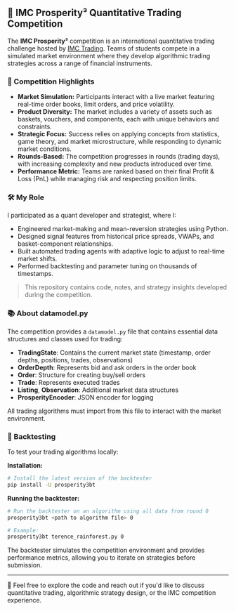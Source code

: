 ## 🧠 IMC Prosperity³ Quantitative Trading Competition

The **IMC Prosperity³** competition is an international quantitative trading challenge hosted by [IMC Trading](https://www.imc.com). Teams of students compete in a simulated market environment where they develop algorithmic trading strategies across a range of financial instruments.

### 📌 Competition Highlights
- **Market Simulation:** Participants interact with a live market featuring real-time order books, limit orders, and price volatility.
- **Product Diversity:** The market includes a variety of assets such as baskets, vouchers, and components, each with unique behaviors and constraints.
- **Strategic Focus:** Success relies on applying concepts from statistics, game theory, and market microstructure, while responding to dynamic market conditions.
- **Rounds-Based:** The competition progresses in rounds (trading days), with increasing complexity and new products introduced over time.
- **Performance Metric:** Teams are ranked based on their final Profit & Loss (PnL) while managing risk and respecting position limits.

### 🛠️ My Role
I participated as a quant developer and strategist, where I:
- Engineered market-making and mean-reversion strategies using Python.
- Designed signal features from historical price spreads, VWAPs, and basket-component relationships.
- Built automated trading agents with adaptive logic to adjust to real-time market shifts.
- Performed backtesting and parameter tuning on thousands of timestamps.

> This repository contains code, notes, and strategy insights developed during the competition.

### 📚 About datamodel.py
The competition provides a `datamodel.py` file that contains essential data structures and classes used for trading:
- **TradingState**: Contains the current market state (timestamp, order depths, positions, trades, observations)
- **OrderDepth**: Represents bid and ask orders in the order book
- **Order**: Structure for creating buy/sell orders
- **Trade**: Represents executed trades
- **Listing**, **Observation**: Additional market data structures
- **ProsperityEncoder**: JSON encoder for logging

All trading algorithms must import from this file to interact with the market environment.

### 🧪 Backtesting

To test your trading algorithms locally:

**Installation:**
```bash
# Install the latest version of the backtester
pip install -U prosperity3bt
```

**Running the backtester:**
```bash
# Run the backtester on an algorithm using all data from round 0
prosperity3bt <path to algorithm file> 0

# Example:
prosperity3bt terence_rainforest.py 0
```

The backtester simulates the competition environment and provides performance metrics, allowing you to iterate on strategies before submission.

---

🚀 Feel free to explore the code and reach out if you'd like to discuss quantitative trading, algorithmic strategy design, or the IMC competition experience.

